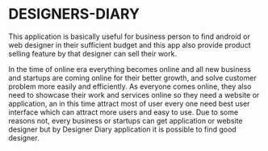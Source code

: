# DESIGNERS-DIARY


This application is basically useful for business person to find android or web designer in their sufficient budget and this app also provide product selling feature by that designer can sell their work.

In the time of online era everything becomes online and all new business and startups are coming online for their better growth, and solve customer problem more easily and efficiently. As everyone comes online, they also need to showcase their work and services online so they need a website or application, an in this time attract most of user every one need best user interface which can attract more users and easy to use. Due to some reasons not, every business or startups can get application or website designer but by Designer Diary application it is possible to find good designer.

